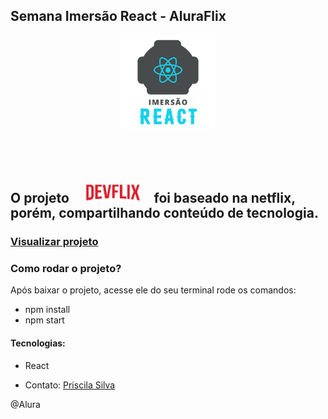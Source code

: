 
## Semana Imersão React - AluraFlix 
<p align="center">
<img width="150px" src="src/assets/img/logo-alura.svg">
</p>

## ⠀⠀⠀⠀ ⠀⠀⠀⠀

## O projeto ⠀ <img width="90px" src="src/assets/img/Logo.png"> ⠀foi baseado na netflix, porém, compartilhando conteúdo de tecnologia.

### [Visualizar projeto](https://devflix.iprih.vercel.app)

### Como rodar o projeto?
Após baixar o projeto, acesse ele do seu terminal rode os comandos:

* npm install
* npm start

#### Tecnologias: 
 * React

- Contato: [Priscila Silva](https://linkedin.com/in/silva-priscila)

@Alura
